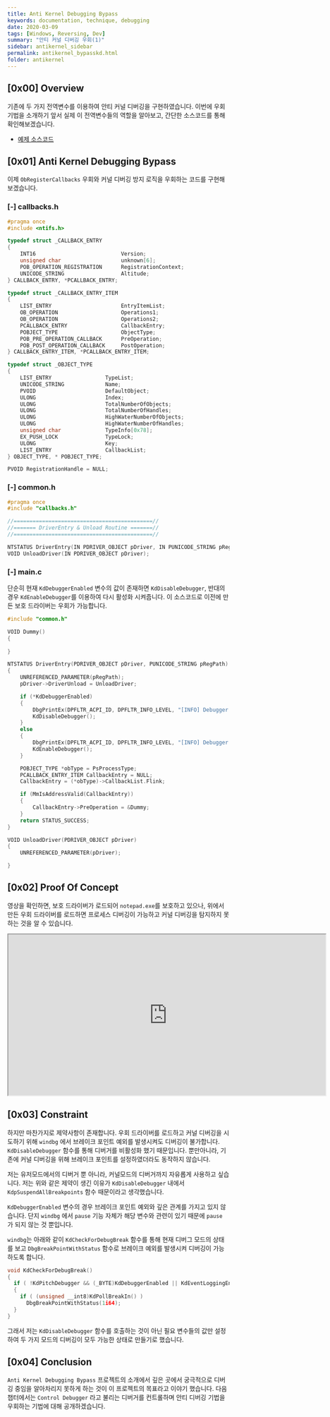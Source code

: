 ```yaml
---
title: Anti Kernel Debugging Bypass
keywords: documentation, technique, debugging
date: 2020-03-09
tags: [Windows, Reversing, Dev]
summary: "안티 커널 디버깅 우회(1)"
sidebar: antikernel_sidebar
permalink: antikernel_bypasskd.html
folder: antikernel
---
```


## [0x00] Overview

기존에 두 가지 전역변수를 이용하여 안티 커널 디버깅을 구현하였습니다. 이번에 우회 기법을 소개하기 앞서 실제 이 전역변수들의 역할을 알아보고, 간단한 소스코드를 통해 확인해보겠습니다.

- <a href="https://github.com/shhoya/Examples">예제 소스코드</a>



## [0x01] Anti Kernel Debugging Bypass

이제 `ObRegisterCallbacks` 우회와 커널 디버깅 방지 로직을 우회하는 코드를 구현해보겠습니다.



### [-] callbacks.h

```c
#pragma once
#include <ntifs.h>

typedef struct _CALLBACK_ENTRY 
{
	INT16							Version;
	unsigned char					unknown[6];
	POB_OPERATION_REGISTRATION		RegistrationContext;
	UNICODE_STRING					Altitude;
} CALLBACK_ENTRY, *PCALLBACK_ENTRY;

typedef struct _CALLBACK_ENTRY_ITEM 
{
	LIST_ENTRY						EntryItemList;
	OB_OPERATION					Operations1;
	OB_OPERATION					Operations2;
	PCALLBACK_ENTRY					CallbackEntry;
	POBJECT_TYPE					ObjectType;
	POB_PRE_OPERATION_CALLBACK		PreOperation;
	POB_POST_OPERATION_CALLBACK		PostOperation;
} CALLBACK_ENTRY_ITEM, *PCALLBACK_ENTRY_ITEM;

typedef struct _OBJECT_TYPE
{
	LIST_ENTRY                 TypeList;
	UNICODE_STRING             Name;
	PVOID                      DefaultObject;
	ULONG                      Index;
	ULONG                      TotalNumberOfObjects;
	ULONG                      TotalNumberOfHandles;
	ULONG                      HighWaterNumberOfObjects;
	ULONG                      HighWaterNumberOfHandles;
	unsigned char			   TypeInfo[0x78];
	EX_PUSH_LOCK               TypeLock;
	ULONG                      Key;
	LIST_ENTRY                 CallbackList;
} OBJECT_TYPE, * POBJECT_TYPE;

PVOID RegistrationHandle = NULL;
```



### [-] common.h

```c
#pragma once
#include "callbacks.h"

//============================================//
//======= DriverEntry & Unload Routine =======//
//============================================//

NTSTATUS DriverEntry(IN PDRIVER_OBJECT pDriver, IN PUNICODE_STRING pRegPath);
VOID UnloadDriver(IN PDRIVER_OBJECT pDriver);
```



### [-] main.c

단순히 현재 `KdDebuggerEnabled` 변수의 값이 존재하면 `KdDisableDebugger`, 반대의 경우 `KdEnableDebugger`를 이용하여 다시 활성화 시켜줍니다.  이 소스코드로 이전에 만든 보호 드라이버는 우회가 가능합니다.

```c
#include "common.h"

VOID Dummy()
{
	
}

NTSTATUS DriverEntry(PDRIVER_OBJECT pDriver, PUNICODE_STRING pRegPath)
{
	UNREFERENCED_PARAMETER(pRegPath);
	pDriver->DriverUnload = UnloadDriver;

	if (*KdDebuggerEnabled)
	{
		DbgPrintEx(DPFLTR_ACPI_ID, DPFLTR_INFO_LEVEL, "[INFO] Debugger Disable\n");
		KdDisableDebugger();
	}
	else
	{
		DbgPrintEx(DPFLTR_ACPI_ID, DPFLTR_INFO_LEVEL, "[INFO] Debugger Enable\n");
		KdEnableDebugger();
	}

	POBJECT_TYPE *obType = PsProcessType;
	PCALLBACK_ENTRY_ITEM CallbackEntry = NULL;
	CallbackEntry = (*obType)->CallbackList.Flink;

	if (MmIsAddressValid(CallbackEntry))
	{
		CallbackEntry->PreOperation = &Dummy;
	}
	return STATUS_SUCCESS;
}

VOID UnloadDriver(PDRIVER_OBJECT pDriver)
{
	UNREFERENCED_PARAMETER(pDriver);

}
```



## [0x02] Proof Of Concept

영상을 확인하면, 보호 드라이버가 로드되어 `notepad.exe`를 보호하고 있으나, 위에서 만든 우회 드라이버를 로드하면 프로세스 디버깅이 가능하고 커널 디버깅을 탐지하지 못하는 것을 알 수 있습니다.

<iframe src="https://youtube.com/embed/mCfIzeYHdbM" allowfullscreen="" width="720" height="365"></iframe>



## [0x03] Constraint

하지만 마찬가지로 제약사항이 존재합니다. 우회 드라이버를 로드하고 커널 디버깅을 시도하기 위해 `windbg` 에서 브레이크 포인트 예외를 발생시켜도 디버깅이 불가합니다. `KdDisableDebugger` 함수를 통해 디버거를 비활성화 했기 때문입니다. 뿐만아니라, 기존에 커널 디버깅을 위해 브레이크 포인트를 설정하였더라도 동작하지 않습니다.

저는 유저모드에서의 디버거 뿐 아니라, 커널모드의 디버거까지 자유롭게 사용하고 싶습니다. 저는 위와 같은 제약이 생긴 이유가 `KdDisableDebugger` 내에서 `KdpSuspendAllBreakpoints` 함수 때문이라고 생각했습니다.

`KdDebuggerEnabled` 변수의 경우 브레이크 포인트 예외와 깊은 관계를 가지고 있지 않습니다. 단지 `windbg` 에서 `pause` 기능 자체가 해당 변수와 관련이 있기 때문에 `pause` 가 되지 않는 것 뿐입니다.

`windbg`는 아래와 같이 `KdCheckForDebugBreak` 함수를 통해 현재 디버그 모드의 상태를 보고 `DbgBreakPointWithStatus` 함수로 브레이크 예외를 발생시켜 디버깅이 가능하도록 합니다.

```c
void KdCheckForDebugBreak()
{
  if ( !KdPitchDebugger && (_BYTE)KdDebuggerEnabled || KdEventLoggingEnabled )
  {
    if ( (unsigned __int8)KdPollBreakIn() )
      DbgBreakPointWithStatus(1i64);
  }
}
```

그래서 저는 `KdDisableDebugger` 함수를 호출하는 것이 아닌 필요 변수들의 값만 설정하여 두 가지 모드의 디버깅이 모두 가능한 상태로 만들기로 했습니다.



## [0x04] Conclusion

`Anti Kernel Debugging Bypass` 프로젝트의 소개에서 깊은 곳에서 궁극적으로 디버깅 중임을 알아차리지 못하게 하는 것이 이 프로젝트의 목표라고 이야기 했습니다. 다음 챕터에서는 `Control Debugger` 라고 불리는 디버거를 컨트롤하며 안티 디버깅 기법을 우회하는 기법에 대해 공개하겠습니다.